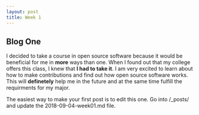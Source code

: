 ```yaml
---
layout: post
title: Week 1
---
```



## Blog One

  I decided to take a course in open source software because it would be beneficial for me in **more** ways than one. When I found out that my college offers this class, I knew that **I had to take it**. I am very excited to learn about how to make contributions and find out how open source software works. This will **definetely** help me in the future and at the same time fulfill the requirments for my major. 

The easiest way to make your first post is to edit this one.
Go into /_posts/ and update the 2018-09-04-week01.md file.
